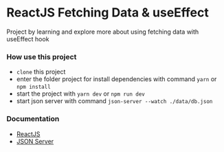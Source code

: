 # ReactJS Fetching Data & useEffect

Project by learning and explore more about using fetching data with useEffect hook

### __How use this project__
* `clone` this project
* enter the folder project for install dependencies with command `yarn` or `npm install` 
* start the project with `yarn dev` or `npm run dev`
* start json server with command `json-server --watch ./data/db.json` 

### __Documentation__

* [ReactJS](https://pt-br.reactjs.org/)
* [JSON Server](https://github.com/typicode/json-server)